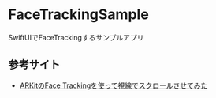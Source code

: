 # FaceTrackingSample
SwiftUIでFaceTrackingするサンプルアプリ

## 参考サイト
- [ARKitのFace Trackingを使って視線でスクロールさせてみた](https://apprythm.com/113/)
